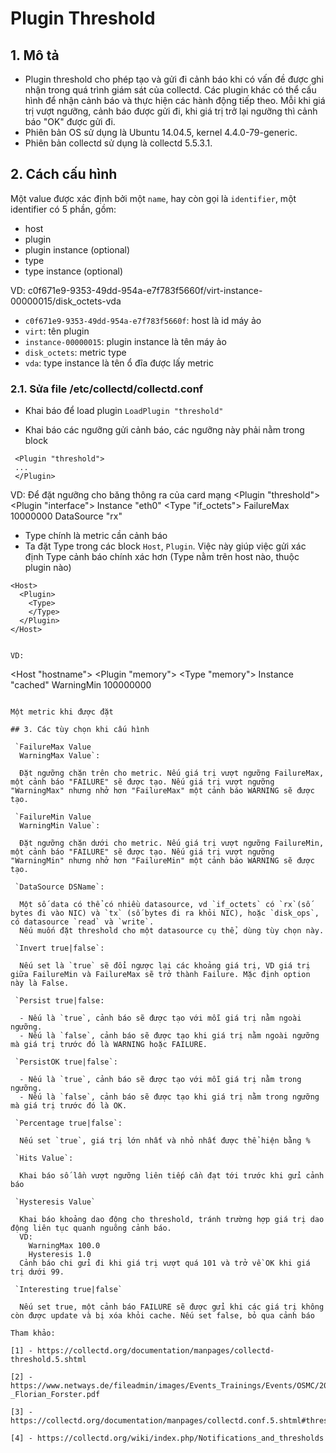 # Plugin Threshold


## 1. Mô tả

- Plugin threshold cho phép tạo và gửi đi cảnh báo khi có vấn đề được ghi nhận trong quá trình giám sát của collectd. Các plugin khác có thể cấu hình để nhận cảnh báo và thực hiện các hành động tiếp theo. 
Mỗi khi giá trị vượt ngưỡng, cảnh báo được gửi đi, khi giá trị trở lại ngưỡng thì cảnh báo "OK" được gửi đi.
- Phiên bản OS sử dụng là Ubuntu 14.04.5, kernel 4.4.0-79-generic.
- Phiên bản collectd sử dụng là collectd 5.5.3.1.

## 2. Cách cấu hình
Một value được xác định bởi một `name`, hay còn gọi là `identifier`, một identifier có 5 phần, gồm:
 - host
 - plugin
 - plugin instance (optional)
 - type
 - type instance (optional)

 VD: c0f671e9-9353-49dd-954a-e7f783f5660f/virt-instance-00000015/disk_octets-vda

 - `c0f671e9-9353-49dd-954a-e7f783f5660f`: host là id máy ảo
 - `virt`: tên plugin
 - `instance-00000015`: plugin instance là tên máy ảo
 - `disk_octets`: metric type
 - `vda`: type instance là tên ổ đĩa được lấy metric

### 2.1. Sửa file /etc/collectd/collectd.conf

- Khai báo để load plugin
`LoadPlugin "threshold"`

- Khai báo các ngưỡng gửi cảnh báo, các ngưỡng này phải nằm trong block
```
 <Plugin "threshold"> 
 ...
 </Plugin>
```
 VD: Để đặt ngưỡng cho băng thông ra của card mạng
  <Plugin "threshold">
   <Plugin "interface">
     Instance "eth0"
     <Type "if_octets">
       FailureMax 10000000
       DataSource "rx"
     </Type>
   </Plugin>
  </Plugin>

- Type chính là metric cần cảnh báo
- Ta đặt Type trong các block `Host`, `Plugin`. Việc này giúp việc gửi xác định Type cảnh báo chính xác hơn (Type nằm trên host nào, thuộc plugin nào)
```
<Host>
  <Plugin>
    <Type>
    </Type>
  </Plugin>
</Host>


VD: 
```
   <Host "hostname">
     <Plugin "memory">
       <Type "memory">
         Instance "cached"
         WarningMin 100000000
       </Type>
     </Plugin>
   </Host>
```

Một metric khi được đặt 

## 3. Các tùy chọn khi cấu hình

 `FailureMax Value
  WarningMax Value`:

  Đặt ngưỡng chặn trên cho metric. Nếu giá trị vượt ngưỡng FailureMax, một cảnh báo "FAILURE" sẽ được tạo. Nếu giá trị vượt ngưỡng "WarningMax" nhưng nhở hơn "FailureMax" một cảnh báo WARNING sẽ được tạo.
 
 `FailureMin Value
  WarningMin Value`:

  Đặt ngưỡng chặn dưới cho metric. Nếu giá trị vượt ngưỡng FailureMin, một cảnh báo "FAILURE" sẽ được tạo. Nếu giá trị vượt ngưỡng "WarningMin" nhưng nhở hơn "FailureMin" một cảnh báo WARNING sẽ được tạo.
 
 `DataSource DSName`:

  Một số data có thể có nhiều datasource, vd `if_octets` có `rx`(số bytes đi vào NIC) và `tx` (số bytes đi ra khỏi NIC), hoặc `disk_ops`, có datasource `read` và `write`.
  Nếu muốn đặt threshold cho một datasource cụ thể, dùng tùy chọn này.

 `Invert true|false`:

  Nếu set là `true` sẽ đổi ngược lại các khoảng giá trị, VD giá trị giữa FailureMin và FailureMax sẽ trở thành Failure. Mặc định option này là False.

 `Persist true|false:

  - Nếu là `true`, cảnh báo sẽ được tạo với mỗi giá trị nằm ngoài ngưỡng.
  - Nếu là `false`, cảnh báo sẽ được tạo khi giá trị nằm ngoài ngưỡng mà giá trị trước đó là WARNING hoặc FAILURE.

 `PersistOK true|false`:

  - Nếu là `true`, cảnh báo sẽ được tạo với mỗi giá trị nằm trong ngưỡng.
  - Nếu là `false`, cảnh báo sẽ được tạo khi giá trị nằm trong ngưỡng mà giá trị trước đó là OK.

 `Percentage true|false`:

  Nếu set `true`, giá trị lớn nhất và nhỏ nhất được thể hiện bằng %

 `Hits Value`:

  Khai báo số lần vượt ngưỡng liên tiếp cần đạt tới trước khi gửi cảnh báo

 `Hysteresis Value`
 
  Khai báo khoảng dao động cho threshold, tránh trường hợp giá trị dao động liên tục quanh nguõng cảnh báo.
  VD:
    WarningMax 100.0
    Hysteresis 1.0
  Cảnh báo chi gửi đi khi giá trị vượt quá 101 và trở về OK khi giá trị dưới 99.

 `Interesting true|false`

  Nếu set true, một cảnh báo FAILURE sẽ được gửi khi các giá trị không còn được update và bị xóa khỏi cache. Nếu set false, bỏ qua cảnh báo
 
Tham khảo:

[1] - https://collectd.org/documentation/manpages/collectd-threshold.5.shtml

[2] - https://www.netways.de/fileadmin/images/Events_Trainings/Events/OSMC/2015/Slides_2015/collectd_Thresholds_Plugin_and_Icinga_-_Florian_Forster.pdf

[3] - https://collectd.org/documentation/manpages/collectd.conf.5.shtml#threshold_configuration

[4] - https://collectd.org/wiki/index.php/Notifications_and_thresholds

